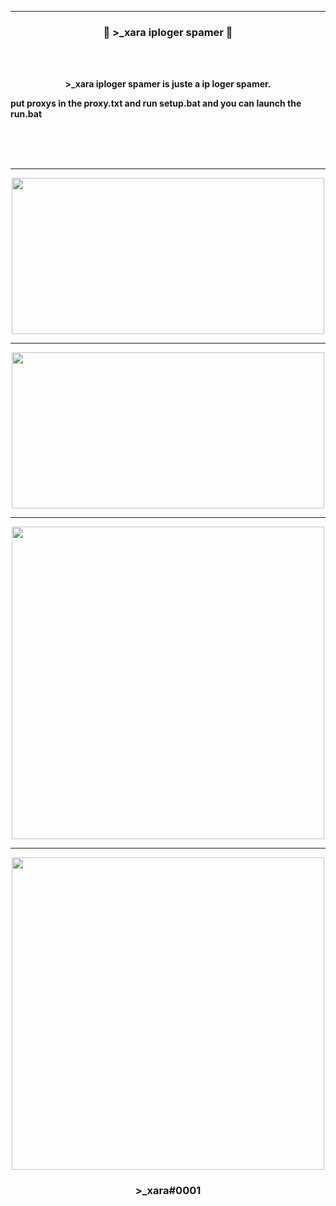-----

### <p align="center">💨 >_xara iploger spamer 💨</p>

<br><br>
<p align="center">
<strong>
>_xara iploger spamer is juste a ip loger spamer.
<br>
<p>put proxys in the proxy.txt and run setup.bat and you can launch the run.bat<p\>
<br><br><br>
</strong>
</p>
<br>

-----

<p align="center">
<img src="https://cdn.discordapp.com/attachments/989634267799781376/1030550209899528272/unknown.png", width="500", height="250">
</p>

-----

<p align="center">
<img src="https://cdn.discordapp.com/attachments/989634267799781376/1030550439348932688/unknown.png", width="500", height="250">
</p>

-----

<p align="center">
<img src="https://cdn.discordapp.com/attachments/989634267799781376/1030550490083233832/unknown.png", width="500", height="500">
</p>

-----

<p align="center">
<img src="https://cdn.discordapp.com/attachments/989634267799781376/1030550698657591386/unknown.png", width="500", height="500">
</p>


### <p align="center">>_xara#0001</p>
